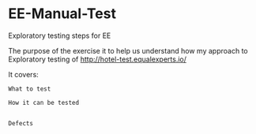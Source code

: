 # EE-Manual-Test
Exploratory testing steps for EE


The purpose of the exercise it to help us understand how my approach to Exploratory testing of http://hotel-test.equalexperts.io/ 

It covers:

	What to test
	
	How it can be tested

	
	Defects
	
